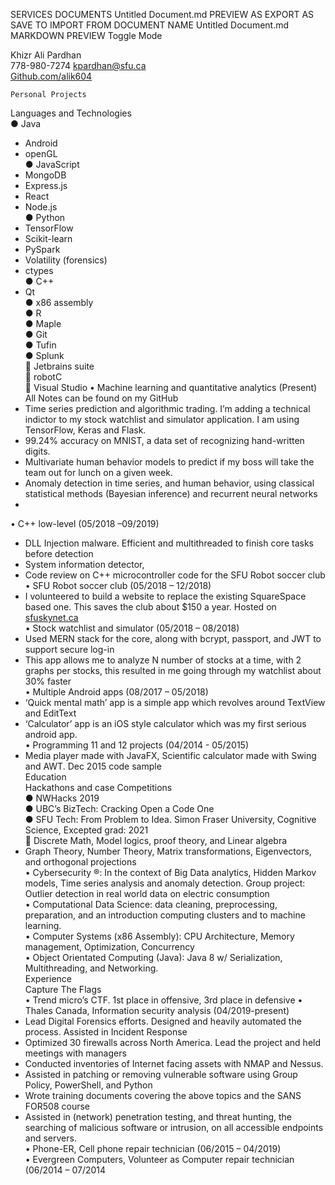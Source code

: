SERVICES
DOCUMENTS
Untitled Document.md
PREVIEW AS 
EXPORT AS 
SAVE TO 
IMPORT FROM 
DOCUMENT NAME
Untitled Document.md
MARKDOWN PREVIEW Toggle Mode
  
<p class="has-line-data" data-line-start="1" data-line-end="4">Khizr Ali Pardhan<br>
778-980-7274    <a href="mailto:kpardhan@sfu.ca">kpardhan@sfu.ca</a><br>
<a href="http://Github.com/alik604">Github.com/alik604</a></p>
<pre><code>Personal Projects
</code></pre>
<p class="has-line-data" data-line-start="6" data-line-end="8">Languages and Technologies<br>
●   Java</p>
<ul>
<li class="has-line-data" data-line-start="8" data-line-end="9">Android</li>
<li class="has-line-data" data-line-start="9" data-line-end="11">openGL<br>
●   JavaScript</li>
<li class="has-line-data" data-line-start="11" data-line-end="12">MongoDB</li>
<li class="has-line-data" data-line-start="12" data-line-end="13">Express.js</li>
<li class="has-line-data" data-line-start="13" data-line-end="14">React</li>
<li class="has-line-data" data-line-start="14" data-line-end="16">Node.js<br>
●   Python</li>
<li class="has-line-data" data-line-start="16" data-line-end="17">TensorFlow</li>
<li class="has-line-data" data-line-start="17" data-line-end="18">Scikit-learn</li>
<li class="has-line-data" data-line-start="18" data-line-end="19">PySpark</li>
<li class="has-line-data" data-line-start="19" data-line-end="20">Volatility (forensics)</li>
<li class="has-line-data" data-line-start="20" data-line-end="22">ctypes<br>
●   C++</li>
<li class="has-line-data" data-line-start="22" data-line-end="33">Qt<br>
●   x86 assembly<br>
●   R<br>
●   Maple<br>
●   Git<br>
●   Tufin<br>
●   Splunk<br>
   Jetbrains suite<br>
   robotC<br>
   Visual Studio   •   Machine learning and quantitative analytics (Present)<br>
All Notes can be found on my GitHub</li>
<li class="has-line-data" data-line-start="33" data-line-end="34">Time series prediction and algorithmic trading. I’m adding a technical indictor to my stock watchlist and simulator application. I am using TensorFlow, Keras and Flask.</li>
<li class="has-line-data" data-line-start="34" data-line-end="35">99.24% accuracy on MNIST, a data set of recognizing hand-written digits.</li>
<li class="has-line-data" data-line-start="35" data-line-end="36">Multivariate human behavior models to predict if my boss will take the team out for lunch on a given week.</li>
<li class="has-line-data" data-line-start="36" data-line-end="37">Anomaly detection in time series, and human behavior, using classical statistical methods (Bayesian inference) and recurrent neural networks</li>
<li class="has-line-data" data-line-start="37" data-line-end="38"></li>
</ul>
<p class="has-line-data" data-line-start="38" data-line-end="39">•   C++ low-level (05/2018 –09/2019)</p>
<ul>
<li class="has-line-data" data-line-start="39" data-line-end="40">DLL Injection malware. Efficient and multithreaded to finish core tasks before detection</li>
<li class="has-line-data" data-line-start="40" data-line-end="41">System information detector,</li>
<li class="has-line-data" data-line-start="41" data-line-end="43">Code review on C++ microcontroller code for the SFU Robot soccer club<br>
•   SFU Robot soccer club (05/2018 – 12/2018)</li>
<li class="has-line-data" data-line-start="43" data-line-end="45">I volunteered to build a website to replace the existing SquareSpace based one. This saves the club about $150 a year. Hosted on <a href="http://sfuskynet.ca">sfuskynet.ca</a><br>
•   Stock watchlist and simulator (05/2018 – 08/2018)</li>
<li class="has-line-data" data-line-start="45" data-line-end="46">Used MERN stack for the core, along with bcrypt, passport, and JWT to support secure log-in</li>
<li class="has-line-data" data-line-start="46" data-line-end="48">This app allows me to analyze N number of stocks at a time, with 2 graphs per stocks, this resulted in me going through my watchlist about 30% faster<br>
•   Multiple Android apps (08/2017 – 05/2018)</li>
<li class="has-line-data" data-line-start="48" data-line-end="49">‘Quick mental math’ app is a simple app which revolves around TextView and EditText</li>
<li class="has-line-data" data-line-start="49" data-line-end="51">‘Calculator’ app is an iOS style calculator which was my first serious android app.<br>
•   Programming 11 and 12 projects (04/2014 - 05/2015)</li>
<li class="has-line-data" data-line-start="51" data-line-end="58">Media player made with JavaFX, Scientific calculator made with Swing and AWT. Dec 2015 code sample<br>
Education<br>
Hackathons and case Competitions<br>
●   NWHacks 2019<br>
●   UBC’s BizTech: Cracking Open a Code One<br>
●   SFU Tech: From Problem to Idea. Simon Fraser University, Cognitive Science, Excepted grad: 2021<br>
   Discrete Math, Model logics, proof theory, and Linear algebra</li>
<li class="has-line-data" data-line-start="58" data-line-end="66">Graph Theory, Number Theory, Matrix transformations, Eigenvectors, and orthogonal projections<br>
•   Cybersecurity ®: In the context of Big Data analytics, Hidden Markov models, Time series analysis and anomaly detection. Group project: Outlier detection in real world data on electric consumption<br>
•   Computational Data Science: data cleaning, preprocessing, preparation, and an introduction computing clusters and to machine learning.<br>
•   Computer Systems (x86 Assembly): CPU Architecture, Memory management, Optimization, Concurrency<br>
•   Object Orientated Computing (Java): Java 8 w/ Serialization, Multithreading, and Networking.<br>
Experience<br>
Capture The Flags<br>
•   Trend micro’s CTF. 1st place in offensive, 3rd place in defensive   •   Thales Canada, Information security analysis (04/2019-present)</li>
<li class="has-line-data" data-line-start="66" data-line-end="67">Lead Digital Forensics efforts. Designed and heavily automated the process. Assisted in Incident Response</li>
<li class="has-line-data" data-line-start="67" data-line-end="68">Optimized 30 firewalls across North America. Lead the project and held meetings with managers</li>
<li class="has-line-data" data-line-start="68" data-line-end="69">Conducted inventories of Internet facing assets with NMAP and Nessus.</li>
<li class="has-line-data" data-line-start="69" data-line-end="70">Assisted in patching or removing vulnerable software using Group Policy, PowerShell, and Python</li>
<li class="has-line-data" data-line-start="70" data-line-end="71">Wrote training documents covering the above topics and the SANS FOR508 course</li>
<li class="has-line-data" data-line-start="71" data-line-end="75">Assisted in (network) penetration testing, and threat hunting, the searching of malicious software or intrusion, on all accessible endpoints and servers.<br>
•   Phone-ER, Cell phone repair technician (06/2015 – 04/2019)<br>
•   Evergreen Computers, Volunteer as Computer repair technician (06/2014 – 07/2014</li>
</ul>
